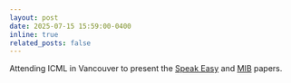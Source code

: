 ```yaml
---
layout: post
date: 2025-07-15 15:59:00-0400
inline: true
related_posts: false
---
```

Attending ICML in Vancouver to present the [Speak Easy](https://arxiv.org/abs/2502.04322) and [MIB](https://arxiv.org/abs/2504.13151) papers.